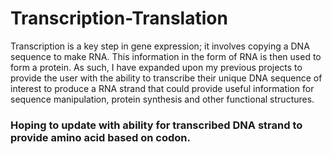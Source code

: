 # Transcription-Translation

Transcription is a key step in gene expression; it involves copying a DNA sequence to make RNA. This information in the form of RNA is then used to form a protein. As such, I have expanded upon my previous projects to provide the user with the ability to transcribe their unique DNA sequence of interest to produce a RNA strand that could provide useful information for sequence manipulation, protein synthesis and other functional structures.

### Hoping to update with ability for transcribed DNA strand to provide amino acid based on codon.
